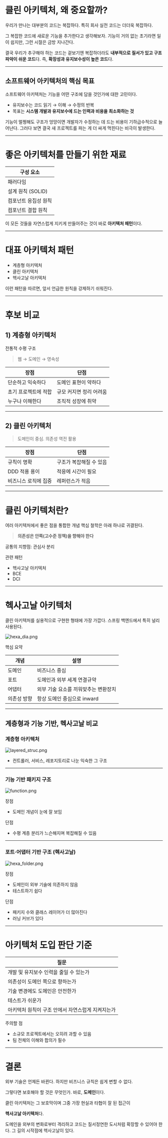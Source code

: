 # 클린 아키텍처, 왜 중요할까?

우리가 만나는 대부분의 코드는 복잡하다.
특히 회사 실전 코드는 더더욱 복잡하다.

그 복잡한 코드에 새로운 기능을 추가한다고 생각해보자.
기능이 거의 없는 초기라면 일이 쉽지만, 그런 시절은 금방 지나간다.

결국 우리가 추구해야 하는 코드는
겉보기엔 복잡하더라도 **내부적으로 질서가 있고 구조 파악이 쉬운 코드**다.
즉, **확장성과 유지보수성이 높은 코드**다.

---

## 소프트웨어 아키텍처의 핵심 목표

소프트웨어 아키텍처는 기능을 어떤 구조에 담을 것인가에 대한 고민이다.

* 유지보수는 코드 읽기 → 이해 → 수정의 반복
* 목표는 **시스템 개발과 유지보수에 드는 인력과 비용을 최소화하는 것**

기능이 멀쩡해도 구조가 엉망이면
개발자가 수정하는 데 드는 비용이 기하급수적으로 늘어난다.
그러다 보면 결국 새 프로젝트를 파는 게 더 싸게 먹힌다는 비극이 발생한다.

---

# 좋은 아키텍처를 만들기 위한 재료

| 구성 요소         |
| ------------- |
| 패러다임          |
| 설계 원칙 (SOLID) |
| 컴포넌트 응집성 원칙   |
| 컴포넌트 결합 원칙    |

이 모든 것들을 자연스럽게 지키게 만들어주는 것이
바로 **아키텍처 패턴**이다.

---

# 대표 아키텍처 패턴

* 계층형 아키텍처
* 클린 아키텍처
* 헥사고날 아키텍처

이런 패턴을 따르면, 앞서 언급한 원칙을 강제하기 쉬워진다.

---

# 후보 비교

## 1) 계층형 아키텍처

전통적 수평 구조

> 웹 → 도메인 → 영속성

| 장점          | 단점            |
| ----------- | ------------- |
| 단순하고 익숙하다   | 도메인 표현이 약하다   |
| 초기 프로젝트에 적합 | 규모 커지면 정리 어려움 |
| 누구나 이해한다    | 조직적 성장에 취약    |

---

## 2) 클린 아키텍처

> 도메인이 중심. 의존성 역전 활용

| 장점          | 단점            |
| ----------- | ------------- |
| 규칙이 명확      | 구조가 복잡해질 수 있음 |
| DDD 적용 용이   | 적응에 시간이 필요    |
| 비즈니스 로직에 집중 | 레퍼런스가 적음      |

---

# 클린 아키텍처란?

여러 아키텍처에서 좋은 점을 통합한 개념
핵심 철학은 아래 하나로 귀결된다.

> **의존성은 안쪽(고수준 정책)을 향해야 한다**

공통의 지향점: 관심사 분리

관련 패턴

* 헥사고날 아키텍처
* BCE
* DCI

---

# 헥사고날 아키텍처

클린 아키텍처를 실용적으로 구현한 형태에 가장 가깝다.
스프링 백엔드에서 특히 널리 사용된다.

![hexa\_dia.png](hexa_dia.png)

핵심 요약

| 개념     | 설명                   |
| ------ | -------------------- |
| 도메인    | 비즈니스 중심              |
| 포트     | 도메인과 외부 세계 연결규약      |
| 어댑터    | 외부 기술 요소를 끼워맞추는 변환장치 |
| 의존성 방향 | 항상 도메인 중심으로 inward   |

---

## 계층형과 기능 기반, 헥사고날 비교

### 계층형 아키텍처

![layered\_struc.png](layered_struc.png)

* 컨트롤러, 서비스, 레포지토리로 나눈 익숙한 그 구조

---

### 기능 기반 패키지 구조

![function.png](function.png)

장점

* 도메인 개념이 눈에 잘 보임

단점

* 수평 계층 분리가 느슨해지며 복잡해질 수 있음

---

### 포트·어댑터 기반 구조 (헥사고날)

![hexa\_folder.png](hexa_folder.png)

장점

* 도메인이 외부 기술에 의존하지 않음
* 테스트하기 쉽다

단점

* 패키지 수와 클래스 레이어가 더 많아진다
* 러닝 커브가 있다

---

# 아키텍처 도입 판단 기준

| 질문                          |
| --------------------------- |
| 개발 및 유지보수 인력을 줄일 수 있는가      |
| 의존성이 도메인 쪽으로 향하는가           |
| 기술 변경에도 도메인은 안전한가           |
| 테스트가 쉬운가                    |
| 아키텍처 원칙이 구조 안에서 자연스럽게 지켜지는가 |

주의할 점

* 소규모 프로젝트에서는 오히려 과할 수 있음
* 팀 전체의 이해와 합의가 필수

---

# 결론

외부 기술은 언제든 바뀐다.
하지만 비즈니스 규칙은 쉽게 변할 수 없다.

그렇다면 보호해야 할 것은 무엇인가.
바로, **도메인**이다.

클린 아키텍처는 그 보호막이며
그중 가장 현실과 타협이 잘 된 접근이

**헥사고날 아키텍처**다.

도메인을 외부의 변화로부터 격리하고
코드는 질서정연한 도시처럼 확장할 수 있어야 한다.
그 길의 시작점에 헥사고날이 있다.  

